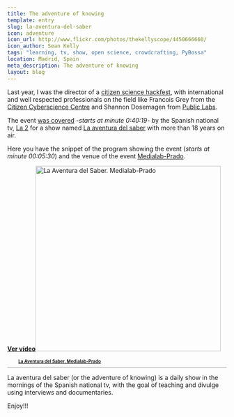 ```yaml
---
title: The adventure of knowing
template: entry
slug: la-aventura-del-saber
icon: adventure
icon_url: http://www.flickr.com/photos/thekellyscope/4450666660/
icon_author: Sean Kelly
tags: "learning, tv, show, open science, crowdcrafting, PyBossa"
location: Madrid, Spain 
meta_description: The adventure of knowing 
layout: blog
---
```


Last year, I was the director of a [citizen science hackfest](http://daniellombrana.es/blog/2013/12/02/cienciaciudadana.html), with international and well respected professionals on the field like Francois Grey from the [Citizen Cyberscience Centre](http://citizencyberscience.net/) and Shannon Dosemagen from [Public Labs](http://publiclab.org/).

The event [was covered](http://www.rtve.es/alacarta/videos/la-aventura-del-saber/aventura-del-saber-13-01-14/2306728/) -*starts at minute 0:40:19*- by the Spanish national tv, [La 2](http://www.rtve.es/alacarta/tve/la2/) for a show named [La aventura del saber](http://www.rtve.es/television/la-aventura-del-saber/) with more than 18 years on air.

<!--more-->
Here you have the snippet of the program showing the event (*starts at minute 00:05:30*) and the venue of the event [Medialab-Prado](http://medialab-prado.es/).

<div class="VideoContainer f16x9" data-sust="false" data-assetID="2306808_es_videos"data-permaLink="http://www.rtve.es/alacarta/videos/la-aventura-del-saber/aventura-del-saber-medialab-prado/2306808/" data-location="embed_videos" data-idManager="default"itemprop="Video" itemscope itemtype="http://schema.org/VideoObject"><span class="hddn" style="display: none;" itemprop="name">La Aventura del Saber. Medialab-Prado</span><meta itemprop="duration" content="T00H09M02S" /><meta itemprop="thumbnail" content="http://img.irtve.es/imagenes/aventura-del-saber-medialab-prado/1389684183100.gif" /><meta itemprop="description" content=" Conoceremos Medialab-Prado de la mano de Marcos García, su responsable de programación cultural. Medialab-Prado es un programa del Área de las Artes, Turismo del Ayuntamiento de Madrid. Se concibe como un laboratorio ciudadano de producción, investigación y difusión de proyefctos culturales que explora las formas de experimentación y aprendizaje colaborativo que han surgido de las redes sociales.ñ" /><object type="application/x-shockwave-flash" id="" height="339" width="525" data="http://swf.rtve.es/swf/4.2.18/RTVEPlayerVideo.swf"><param name="movie" value="http://swf.rtve.es/swf/4.2.18/RTVEPlayerVideo.swf"/><param name="allowScriptAccess" value="always"><param name="allowFullScreen" value="true"><param name="bgcolor" value="#000000"><param name="flashvars" value="assetID=2306808_es_videos&location=embed_videos"><!--  solo video--><param name="wmode" value="opaque"><param name="quality" value="high"><a href="http://www.rtve.es/alacarta/videos/la-aventura-del-saber/aventura-del-saber-medialab-prado/2306808/" itemprop="url"><span class="videoplay"><strong>Ver vídeo</strong></span><img width="425" src="http://img.irtve.es/imagenes/aventura-del-saber-medialab-prado/1389684183100.gif" alt="La Aventura del Saber. Medialab-Prado" title="La Aventura del Saber. Medialab-Prado" itemprop="Image" class="jsResizeImage" /></a></object></div><ul style="padding:4px 0 8px 5%;width:95%;display:block;font-size:10px;text-align:left;border-bottom:1px solid #999;background:url('http://www.rtve.es/favicon.ico') no-repeat left 2px;"><li style="display:inline;"><a href="http://www.rtve.es/alacarta/videos/la-aventura-del-saber/aventura-del-saber-medialab-prado/2306808.shtml" title="La Aventura del Saber. Medialab-Prado"><strong>La Aventura del Saber. Medialab-Prado</strong></a></li></ul>

La aventura del saber (or the adventure of knowing) is a daily show in the mornings of the Spanish national tv, with the goal of teaching and divulge using interviews and documentaries. 


Enjoy!!!

